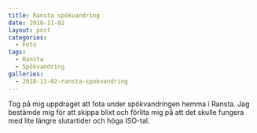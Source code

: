 ```yaml
---
title: Ransta spökvandring
date: 2018-11-02
layout: post
categories:
  - Foto
tags:
  - Ransta
  - Spökvandring
galleries:
  - 2018-11-02-ransta-spokvandring
---
```


Tog på mig uppdraget att fota under spökvandringen hemma i Ransta. Jag bestämde mig för att skippa blixt och förlita mig på att det skulle fungera med lite längre slutartider och höga ISO-tal.

